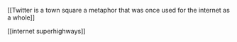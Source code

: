 [[Twitter is a town square a metaphor that was once used for the internet as a whole]]


[[internet superhighways]]
